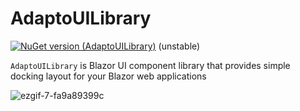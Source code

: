 # AdaptoUILibrary
[![NuGet version (AdaptoUILibrary)](https://img.shields.io/nuget/v/AdaptoUILibrary.svg?style=flat)](https://www.nuget.org/packages/AdaptoUILibrary/) (unstable)

```AdaptoUILibrary``` is Blazor UI component library that provides simple docking layout for your Blazor web applications

![ezgif-7-fa9a89399c](https://github.com/janpalka4/AdaptoUILibrary/assets/79262932/87123e0e-3685-4995-b7b0-9e8c13d5faa3)
